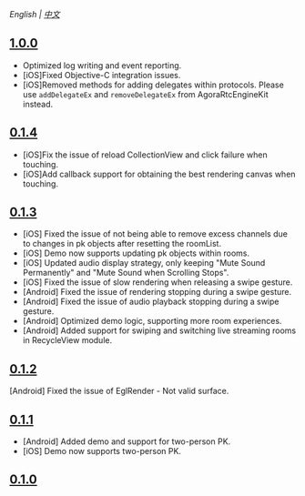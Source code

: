 

*English | [中文](CHANGELOG.zh.md)* 

## [1.0.0](https://github.com/AgoraIO-Community/VideoLoaderAPI/releases/tag/1.0.0)
- Optimized log writing and event reporting.
- [iOS]Fixed Objective-C integration issues.
- [iOS]Removed methods for adding delegates within protocols. Please use `addDelegateEx` and `removeDelegateEx` from AgoraRtcEngineKit instead.

## [0.1.4](https://github.com/AgoraIO-Community/VideoLoaderAPI/releases/tag/0.1.4)
- [iOS]Fix the issue of reload CollectionView and click failure when touching.
- [iOS]Add callback support for obtaining the best rendering canvas when touching.

## [0.1.3](https://github.com/AgoraIO-Community/VideoLoaderAPI/releases/tag/0.1.3)
- [iOS] Fixed the issue of not being able to remove excess channels due to changes in pk objects after resetting the roomList.
- [iOS] Demo now supports updating pk objects within rooms.
- [iOS] Updated audio display strategy, only keeping "Mute Sound Permanently" and "Mute Sound when Scrolling Stops".
- [iOS] Fixed the issue of slow rendering when releasing a swipe gesture.
- [Android] Fixed the issue of rendering stopping during a swipe gesture.
- [Android] Fixed the issue of audio playback stopping during a swipe gesture.
- [Android] Optimized demo logic, supporting more room experiences.
- [Android] Added support for swiping and switching live streaming rooms in RecycleView module.

## [0.1.2](https://github.com/AgoraIO-Community/VideoLoaderAPI/releases/tag/0.1.2)
  [Android] Fixed the issue of EglRender - Not valid surface.

## [0.1.1](https://github.com/AgoraIO-Community/VideoLoaderAPI/releases/tag/0.1.1)
- [Android] Added demo and support for two-person PK.
- [iOS] Demo now supports two-person PK.

## [0.1.0](https://github.com/AgoraIO-Community/VideoLoaderAPI/releases/tag/0.1.0)


